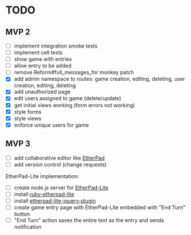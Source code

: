 # TODO

## MVP 2
- [ ] implement integration smoke tests
- [ ] implement cell tests
- [ ] show game with entries
- [ ] allow entry to be added
- [ ] remove Reform#full_messages_for monkey patch
- [X] add admin namespace to routes: game creation, editing, deleting, user creation, editing, deleting
- [X] add unauthorized page
- [X] edit users assigned to game (delete/update)
- [X] get initial views working (form errors not working)
- [X] style forms
- [X] style views
- [X] enforce unique users for game

## MVP 3
- [ ] add collaborative editor like [EtherPad](https://github.com/ether/etherpad-lite)
- [ ] add version control (change requests)

EtherPad-Lite implementation:
- [ ] create node.js server for [EtherPad-Lite](https://github.com/ether/etherpad-lite)
- [ ] install [ruby-etherpad-lite](https://github.com/jhollinger/ruby-etherpad-lite)
- [ ] install [etherpad-lite-jquery-plugin](https://github.com/ether/etherpad-lite-jquery-plugin)
- [ ] create game entry page with EtherPad-Lite embedded with "End Turn" button
- [ ] "End Turn" action saves the entire text as the entry and sends notification